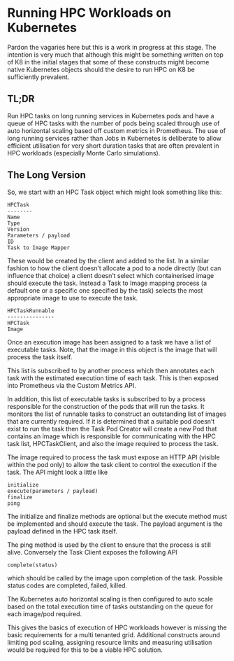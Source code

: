 # Running HPC Workloads on Kubernetes

Pardon the vagaries here but this is a work in progress at this stage. The intention is very much that although this might be something written on top of K8 in the initial stages that some of these constructs might become native Kubernetes objects should the desire to run HPC on K8 be sufficiently prevalent.

## TL;DR
Run HPC tasks on long running services in Kubernetes pods and have a queue of HPC tasks with the number of pods being scaled through use of auto horizontal scaling based off custom metrics in Prometheus. The use of long running services rather than Jobs in Kubernetes is deliberate to allow efficient utilisation for very short duration tasks that are often prevalent in HPC workloads (especially Monte Carlo simulations).

## The Long Version
So, we start with an HPC Task object which might look something like this:
```
HPCTask
--------
Name
Type
Version
Parameters / payload
ID
Task to Image Mapper
```
These would be created by the client and added to the list. In a similar fashion to how the client doesn’t allocate a pod to a node directly (but can influence that choice) a client doesn’t select which containerised image should execute the task. Instead a Task to Image mapping process (a default one or a specific one specified by the task) selects the most appropriate image to use to execute the task.
```
HPCTaskRunnable
---------------
HPCTask
Image
```
Once an execution image has been assigned to a task we have a list of executable tasks. Note, that the image in this object is the image that will process the task itself.

This list is subscribed to by another process which then annotates each task with the estimated execution time of each task. This is then exposed into Prometheus via the Custom Metrics API.

In addition, this list of executable tasks is subscribed to by a process responsible for the construction of the pods that will run the tasks. It monitors the list of runnable tasks to construct an outstanding list of images that are currently required. If it is determined that a suitable pod doesn’t exist to run the task then the Task Pod Creator will create a new Pod that contains an image which is responsible for communicating with the HPC task list, HPCTaskClient, and also the image required to process the task.

The image required to process the task must expose an HTTP API (visible within the pod only) to allow the task client to control the execution if the task. The API might look a little like

```
initialize
execute(parameters / payload)
finalize
ping
```

The initialize and finalize methods are optional but the execute method must be implemented and should execute the task. The payload argument is the payload defined in the HPC task itself.

The ping method is used by the client to ensure that the process is still alive. Conversely the Task Client exposes the following API

```
complete(status)
```

which should be called by the image upon completion of the task. Possible status codes are completed, failed, killed.

The Kubernetes auto horizontal scaling is then configured to auto scale based on the total execution time of tasks outstanding on the queue for each image/pod required.

This gives the basics of execution of HPC workloads however is missing the basic requirements for a multi tenanted grid. Additional constructs around limiting pod scaling, assigning resource limits and measuring utilisation would be required for this to be a viable HPC solution.
